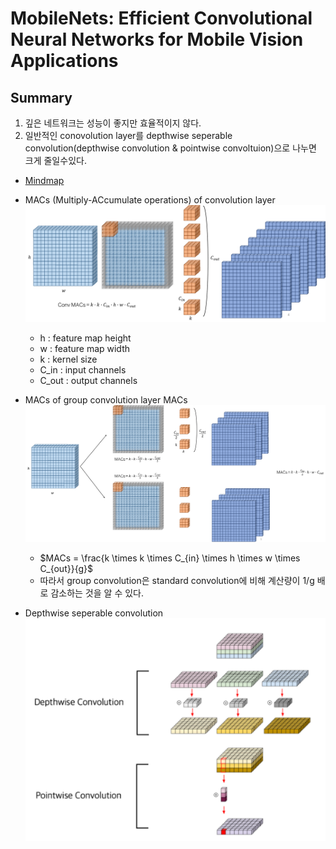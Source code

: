 # MobileNets: Efficient Convolutional Neural Networks for Mobile Vision Applications

## Summary
1. 깊은 네트워크는 성능이 좋지만 효율적이지 않다.
2. 일반적인 conovolution layer를 depthwise seperable convolution(depthwise convolution & pointwise convoltuion)으로 
나누면 크게 줄일수있다.

* [Mindmap]()
* MACs (Multiply-ACcumulate operations) of convolution layer 
![img.png](img.png)
  - h : feature map height
  - w : feature map width
  - k : kernel size
  - C_in : input channels
  - C_out : output channels

* MACs of group convolution layer MACs 
![img_1.png](img_1.png)
  - $MACs = \frac{k \times k \times C_{in} \times h \times w \times C_{out}}{g}$
  - 따라서 group convolution은 standard convolution에 비해 계산량이 1/g 배로 감소하는 것을 알 수 있다.

* Depthwise seperable convolution
![img_2.png](img_2.png)


